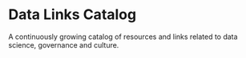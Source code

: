 # Data Links Catalog
A continuously growing catalog of resources and links related to data science, governance and culture.
